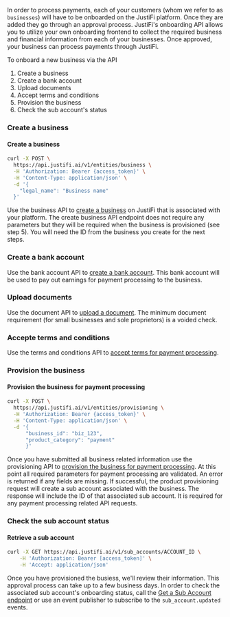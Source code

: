 In order to process payments, each of your customers (whom we refer to as `businesses`) will have to be onboarded on the JustiFi platform. Once they are added they go through an approval process. JustiFi's onboarding API allows you to utilize your own onboarding frontend to collect the required business and financial information from each of your businesses. Once approved, your business can process payments through JustiFi.

To onboard a new business via the API
1. Create a business
2. Create a bank account
3. Upload documents
4. Accept terms and conditions
5. Provision the business
6. Check the sub account's status


### Create a business

#### Create a business
```sh
curl -X POST \
  https://api.justifi.ai/v1/entities/business \
  -H 'Authorization: Bearer {access_token}' \
  -H 'Content-Type: application/json' \
  -d '{
    "legal_name": "Business name"
  }'
```

Use the business API to [create a business](https://docs.justifi.tech/api-spec#tag/Business/operation/CreateBusiness) on JustiFi that is associated with your platform. The create business API endpoint does not require any parameters but they will be required when the business is provisioned (see step 5).
You will need the ID from the business you create for the next steps.


### Create a bank account
Use the bank account API to [create a bank account](https://docs.justifi.tech/api-spec#tag/Bank-Account/operation/CreateBankAccount). This bank account will be used to pay out earnings for payment processing to the business.


### Upload documents
Use the document API to [upload a document](https://docs.justifi.tech/api-spec#tag/Document/operation/CreateDocument). The minimum document requirement (for small businesses and sole proprietors) is a voided check.


### Accepte terms and conditions
Use the terms and conditions API to [accept terms for payment processing](https://docs.justifi.tech/api-spec#tag/Terms-and-Conditions/operation/TermsAndConditions). 

### Provision the business

#### Provision the business for payment processing
```sh
curl -X POST \
  https://api.justifi.ai/v1/entities/provisioning \
  -H 'Authorization: Bearer {access_token}' \
  -H 'Content-Type: application/json' \
  -d '{
      "business_id": "biz_123",
      "product_category": "payment"
      }'
```

Once you have submitted all business related information use the provisioning API to [provision the business for payment processing](https://docs.justifi.tech/api-spec#tag/Provisioning/operation/ProductProvisioning). At this point all required parameters for payment processing are validated. An error is returned if any fields are missing. 
If successful, the product provisioning request will create a sub account associated with the business.
The response will include the ID of that associated sub account. It is required for any payment processing related API requests.

### Check the sub account status

#### Retrieve a sub account
```sh
curl -X GET https://api.justifi.ai/v1/sub_accounts/ACCOUNT_ID \
    -H 'Authorization: Bearer [access_token]' \
    -H 'Accept: application/json'
```

Once you have provisioned the busiess, we'll review their information. This approval process can take up to a few business days. In order to check the associated sub account's onboarding status, call the [Get a Sub Account endpoint](https://docs.justifi.tech/api-spec#tag/Sub-Accounts/operation/GetSubAccount) or use an event publisher to subscribe to the `sub_account.updated` events.
